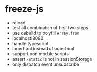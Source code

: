 # freeze-js

- reload
- test all combination of first two steps
- use esbuild to polyfill `Array.from`
- localhost:8080
- handle typescript
- innerhtml instead of outerhtml
- support non module scripts
- assert `/static` is not in sessionStorage
- only dispatch event unsubscribe

